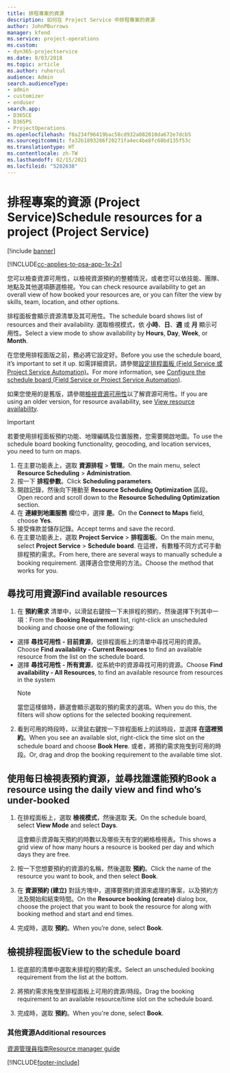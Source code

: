 ```yaml
---
title: 排程專案的資源
description: 如何在 Project Service 中排程專案的資源
author: JohnPBurrows
manager: kfend
ms.service: project-operations
ms.custom:
- dyn365-projectservice
ms.date: 8/03/2018
ms.topic: article
ms.author: ruhercul
audience: Admin
search.audienceType:
- admin
- customizer
- enduser
search.app:
- D365CE
- D365PS
- ProjectOperations
ms.openlocfilehash: f0a234f96419bac58cd932a082010da672e7dcb5
ms.sourcegitcommit: fa32b1893286f20271fa4ec4be8fc68bd135f53c
ms.translationtype: HT
ms.contentlocale: zh-TW
ms.lasthandoff: 02/15/2021
ms.locfileid: "5282638"
---
```

# <a name="schedule-resources-for-a-project-project-service"></a><span data-ttu-id="caa26-103">排程專案的資源 (Project Service)</span><span class="sxs-lookup"><span data-stu-id="caa26-103">Schedule resources for a project (Project Service)</span></span>

[!include [banner](../includes/psa-now-project-operations.md)]

[!INCLUDE[cc-applies-to-psa-app-1x-2x](../includes/cc-applies-to-psa-app-1x-2x.md)]

<span data-ttu-id="caa26-104">您可以檢查資源可用性，以檢視資源預約的整體情況，或者您可以依技能、團隊、地點及其他選項篩選檢視。</span><span class="sxs-lookup"><span data-stu-id="caa26-104">You can check resource availability to get an overall view of how booked your resources are, or you can filter the view by skills, team, location, and other options.</span></span>  
  
<span data-ttu-id="caa26-105">排程面板會顯示資源清單及其可用性。</span><span class="sxs-lookup"><span data-stu-id="caa26-105">The schedule board shows list of resources and their availability.</span></span> <span data-ttu-id="caa26-106">選取檢視模式，依 **小時**、**日**、**週** 或 **月** 顯示可用性。</span><span class="sxs-lookup"><span data-stu-id="caa26-106">Select a view mode to show availability by **Hours**, **Day**, **Week**, or **Month**.</span></span>  
  
<span data-ttu-id="caa26-107">在您使用排程面版之前，務必將它設定好。</span><span class="sxs-lookup"><span data-stu-id="caa26-107">Before you use the schedule board, it’s important to set it up.</span></span> <span data-ttu-id="caa26-108">如需詳細資訊，請參閱[設定排程面板 (Field Service 或 Project Service Automation)](https://docs.microsoft.com/dynamics365/field-service/configure-schedule-board)。</span><span class="sxs-lookup"><span data-stu-id="caa26-108">For more information, see [Configure the schedule board (Field Service or Project Service Automation)](https://docs.microsoft.com/dynamics365/field-service/configure-schedule-board).</span></span>
  
<span data-ttu-id="caa26-109">如果您使用的是舊版，請參閱[檢視資源可用性](../psa/view-resource-availability.md)以了解資源可用性。</span><span class="sxs-lookup"><span data-stu-id="caa26-109">If you are using an older version, for resource availability, see [View resource availability](../psa/view-resource-availability.md).</span></span>  

> [!IMPORTANT]
>  <span data-ttu-id="caa26-110">若要使用排程面板預約功能、地理編碼及位置服務，您需要開啟地圖。</span><span class="sxs-lookup"><span data-stu-id="caa26-110">To use the schedule board booking functionality, geocoding, and location services, you need to turn on maps.</span></span>  
> 
> 1. <span data-ttu-id="caa26-111">在主要功能表上，選取 **資源排程** > **管理**。</span><span class="sxs-lookup"><span data-stu-id="caa26-111">On the main menu, select **Resource Scheduling** > **Administration**.</span></span>  
> 2. <span data-ttu-id="caa26-112">按一下 **排程參數**。</span><span class="sxs-lookup"><span data-stu-id="caa26-112">Click **Scheduling parameters**.</span></span>  
> 3. <span data-ttu-id="caa26-113">開啟記錄，然後向下捲動至 **Resource Scheduling Optimization** 區段。</span><span class="sxs-lookup"><span data-stu-id="caa26-113">Open record and scroll down to the **Resource Scheduling Optimization** section.</span></span>  
> 4. <span data-ttu-id="caa26-114">在 **連線到地圖服務** 欄位中，選擇 **是**。</span><span class="sxs-lookup"><span data-stu-id="caa26-114">On the **Connect to Maps** field, choose **Yes**.</span></span>  
> 5. <span data-ttu-id="caa26-115">接受條款並儲存記錄。</span><span class="sxs-lookup"><span data-stu-id="caa26-115">Accept terms and save the record.</span></span>  
> 6. <span data-ttu-id="caa26-116">在主要功能表上，選取 **Project Service** > **排程面板**。</span><span class="sxs-lookup"><span data-stu-id="caa26-116">On the main menu, select **Project Service** > **Schedule board**.</span></span> <span data-ttu-id="caa26-117">在這裡，有數種不同方式可手動排程預約需求。</span><span class="sxs-lookup"><span data-stu-id="caa26-117">From here, there are several ways to manually schedule a booking requirement.</span></span> <span data-ttu-id="caa26-118">選擇適合您使用的方法。</span><span class="sxs-lookup"><span data-stu-id="caa26-118">Choose the method that works for you.</span></span>
  
## <a name="find-available-resources"></a><span data-ttu-id="caa26-119">尋找可用資源</span><span class="sxs-lookup"><span data-stu-id="caa26-119">Find available resources</span></span>

1.  <span data-ttu-id="caa26-120">在 **預約需求** 清單中，以滑鼠右鍵按一下未排程的預約，然後選擇下列其中一項︰</span><span class="sxs-lookup"><span data-stu-id="caa26-120">From the **Booking Requirement** list, right-click an unscheduled booking and choose one of the following:</span></span>  
  
- <span data-ttu-id="caa26-121">選擇 **尋找可用性 - 目前資源**，從排程面板上的清單中尋找可用的資源。</span><span class="sxs-lookup"><span data-stu-id="caa26-121">Choose **Find availability - Current Resources** to find an available resource from the list on the schedule board.</span></span>  
- <span data-ttu-id="caa26-122">選擇 **尋找可用性 - 所有資源**，從系統中的資源尋找可用的資源。</span><span class="sxs-lookup"><span data-stu-id="caa26-122">Choose **Find availability - All Resources**, to find an available resource from resources in the system</span></span>  
   > [!NOTE]
   >  <span data-ttu-id="caa26-123">當您這樣做時，篩選會顯示選取的預約需求的選項。</span><span class="sxs-lookup"><span data-stu-id="caa26-123">When you do this, the filters will show options for the selected booking requirement.</span></span>  
  
2. <span data-ttu-id="caa26-124">看到可用的時段時，以滑鼠右鍵按一下排程面板上的該時段，並選擇 **在這裡預約**。</span><span class="sxs-lookup"><span data-stu-id="caa26-124">When you see an available slot, right-click the time slot on the schedule board and choose **Book Here**.</span></span> <span data-ttu-id="caa26-125">或者，將預約需求拖曳到可用的時段。</span><span class="sxs-lookup"><span data-stu-id="caa26-125">Or, drag and drop the booking requirement to the available time slot.</span></span>  
  

## <a name="book-a-resource-using-the-daily-view-and-find-whos-under-booked"></a><span data-ttu-id="caa26-126">使用每日檢視表預約資源，並尋找誰還能預約</span><span class="sxs-lookup"><span data-stu-id="caa26-126">Book a resource using the daily view and find who’s under-booked</span></span>
  
1.  <span data-ttu-id="caa26-127">在排程面板上，選取 **檢視模式**，然後選取 **天**。</span><span class="sxs-lookup"><span data-stu-id="caa26-127">On the schedule board, select **View Mode** and select **Days**.</span></span>  
  
    <span data-ttu-id="caa26-128">這會顯示資源每天預約的時數以及哪些天有空的網格檢視表。</span><span class="sxs-lookup"><span data-stu-id="caa26-128">This shows a grid view of how many hours a resource is booked per day and which days they are free.</span></span>  
  
2.  <span data-ttu-id="caa26-129">按一下您想要預約的資源的名稱，然後選取 **預約**。</span><span class="sxs-lookup"><span data-stu-id="caa26-129">Click the name of the resource you want to book, and then select **Book**.</span></span>  
  
3.  <span data-ttu-id="caa26-130">在 **資源預約 (建立)** 對話方塊中，選擇要預約資源來處理的專案，以及預約方法及開始和結束時間。</span><span class="sxs-lookup"><span data-stu-id="caa26-130">On the **Resource booking (create)** dialog box, choose the project that you want to book the resource for along with booking method and start and end times.</span></span>  
  
4.  <span data-ttu-id="caa26-131">完成時，選取 **預約**。</span><span class="sxs-lookup"><span data-stu-id="caa26-131">When you’re done, select **Book**.</span></span>  
  
## <a name="view-to-the-schedule-board"></a><span data-ttu-id="caa26-132">檢視排程面板</span><span class="sxs-lookup"><span data-stu-id="caa26-132">View to the schedule board</span></span>
  
1.  <span data-ttu-id="caa26-133">從底部的清單中選取未排程的預約需求。</span><span class="sxs-lookup"><span data-stu-id="caa26-133">Select an unscheduled booking requirement from the list at the bottom.</span></span>  
  
2.  <span data-ttu-id="caa26-134">將預約需求拖曳至排程面板上可用的資源/時段。</span><span class="sxs-lookup"><span data-stu-id="caa26-134">Drag the booking requirement to an available resource/time slot on the schedule board.</span></span>  
  
3.  <span data-ttu-id="caa26-135">完成時，選取 **預約**。</span><span class="sxs-lookup"><span data-stu-id="caa26-135">When you're done, select **Book**.</span></span>  
  
### <a name="additional-resources"></a><span data-ttu-id="caa26-136">其他資源</span><span class="sxs-lookup"><span data-stu-id="caa26-136">Additional resources</span></span>  
 [<span data-ttu-id="caa26-137">資源管理員指南</span><span class="sxs-lookup"><span data-stu-id="caa26-137">Resource manager guide</span></span>](../psa/resource-manager-guide.md)


[!INCLUDE[footer-include](../includes/footer-banner.md)]
